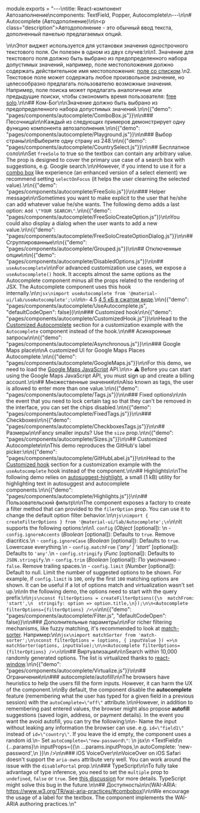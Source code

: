 module.exports = "---\ntitle: React-компонент Автозаполнение\ncomponents: TextField, Popper, Autocomplete\n---\n\n# Autocomplete (Автодополнение)\n\n<p class=\"description\">Автодополнение - это обычный ввод текста, дополненный панелью предлагаемых опций.</p>\n\nЭтот виджет используется для установки значения однострочного текстового поля. Он полезен в одном из двух случев:\n\n1. Значение для текстового поля должно быть выбрано из предопределенного набора допустимых значений, например, поле местоположения должно содержать действительное имя местоположения: [поле со списком](#combo-box).\n2. Текстовое поле может содержать любое произвольное значение, но целесообразно предлагать пользователю возможные значения. Например, поле поиска может предлагать аналогичные или предыдущие поиски, чтобы сэкономить время пользователя: [free solo](#free-solo).\n\n## Ком-Бог\n\nЗначение должно быть выбрано из предопределенного набора допустимых значений.\n\n{{\"demo\": \"pages/components/autocomplete/ComboBox.js\"}}\n\n### Песочница\n\nКаждый из следующих примеров демонстрирует одну функцию компонента автозаполнения.\n\n{{\"demo\": \"pages/components/autocomplete/Playground.js\"}}\n\n### Выбор страны\n\nВыберите одну страну из 248.\n\n{{\"demo\": \"pages/components/autocomplete/CountrySelect.js\"}}\n\n## Бесплатное соло\n\nSet `freeSolo` to true so the textbox can contain any arbitrary value. The prop is designed to cover the primary use case of a search box with suggestions, e.g. Google search.\n\nHowever, if you intend to use it for a [combo box](#combo-box) like experience (an enhanced version of a select element) we recommend setting `selectOnFocus` (it helps the user clearning the selected value).\n\n{{\"demo\": \"pages/components/autocomplete/FreeSolo.js\"}}\n\n### Helper message\n\nSometimes you want to make explicit to the user that he/she can add whatever value he/she wants. The following demo adds a last option: `Add \"YOUR SEARCH\"`.\n\n{{\"demo\": \"pages/components/autocomplete/FreeSoloCreateOption.js\"}}\n\nYou could also display a dialog when the user wants to add a new value.\n\n{{\"demo\": \"pages/components/autocomplete/FreeSoloCreateOptionDialog.js\"}}\n\n## Сгруппированные\n\n{{\"demo\": \"pages/components/autocomplete/Grouped.js\"}}\n\n## Отключенные опции\n\n{{\"demo\": \"pages/components/autocomplete/DisabledOptions.js\"}}\n\n## `useAutocomplete`\n\nFor advanced customization use cases, we expose a `useAutocomplete()` hook. It accepts almost the same options as the Autocomplete component minus all the props related to the rendering of JSX. The Autocomplete component uses this hook internally.\n\n```jsx\nimport useAutocomplete from '@material-ui/lab/useAutocomplete';\n```\n\n- 4.5 [4,5 кБ в сжатом виде](/size-snapshot).\n\n{{\"demo\": \"pages/components/autocomplete/UseAutocomplete.js\", \"defaultCodeOpen\": false}}\n\n### Customized hook\n\n{{\"demo\": \"pages/components/autocomplete/CustomizedHook.js\"}}\n\nHead to the [Customized Autocomplete](#customized-autocomplete) section for a customization example with the `Autocomplete` component instead of the hook.\n\n## Асинхронные запросы\n\n{{\"demo\": \"pages/components/autocomplete/Asynchronous.js\"}}\n\n### Google Maps place\n\nA customized UI for Google Maps Places Autocomplete.\n\n{{\"demo\": \"pages/components/autocomplete/GoogleMaps.js\"}}\n\nFor this demo, we need to load the [Google Maps JavaScript](https://developers.google.com/maps/documentation/javascript/tutorial) API.\n\n> ⚠️ Before you can start using the Google Maps JavaScript API, you must sign up and create a billing account.\n\n## Множественные значения\n\nAlso known as tags, the user is allowed to enter more than one value.\n\n{{\"demo\": \"pages/components/autocomplete/Tags.js\"}}\n\n### Fixed options\n\nIn the event that you need to lock certain tag so that they can't be removed in the interface, you can set the chips disabled.\n\n{{\"demo\": \"pages/components/autocomplete/FixedTags.js\"}}\n\n### Checkboxes\n\n{{\"demo\": \"pages/components/autocomplete/CheckboxesTags.js\"}}\n\n## Размеры\n\nFancy smaller inputs? Use the `size` prop.\n\n{{\"demo\": \"pages/components/autocomplete/Sizes.js\"}}\n\n## Customized Autocomplete\n\nThis demo reproduces the GitHub's label picker:\n\n{{\"demo\": \"pages/components/autocomplete/GitHubLabel.js\"}}\n\nHead to the [Customized hook](#customized-hook) section for a customization example with the `useAutocomplete` hook instead of the component.\n\n## Highlights\n\nThe following demo relies on [autosuggest-highlight](https://github.com/moroshko/autosuggest-highlight), a small (1 kB) utility for highlighting text in autosuggest and autocomplete components.\n\n{{\"demo\": \"pages/components/autocomplete/Highlights.js\"}}\n\n## Пользовательский фильтр\n\nThe component exposes a factory to create a filter method that can provided to the `filerOption` prop. You can use it to change the default option filter behavior.\n\n```js\nimport { createFilterOptions } from '@material-ui/lab/Autocomplete';\n```\n\nIt supports the following options:\n\n1. `config` (*Object* [optional]): \n  - `config.ignoreAccents` (*Boolean* [optional]): Defaults to `true`. Remove diacritics.\n  - `config.ignoreCase` (*Boolean* [optional]): Defaults to `true`. Lowercase everything.\n  - `config.matchFrom` (*'any' | 'start'* [optional]): Defaults to `'any'`.\n  - `config.stringify` (*Func* [optional]): Defaults to `JSON.stringify`.\n  - `config.trim` (*Boolean* [optional]): По умолчанию - `false`. Remove trailing spaces.\n  - `config.limit` (*Number* [optional]): Default to null. Limit the number of suggested options to be shown. For example, if `config.limit` is `100`, only the first `100` matching options are shown. It can be useful if a lot of options match and virtualization wasn't set up.\n\nIn the following demo, the options need to start with the query prefix:\n\n```js\nconst filterOptions = createFilterOptions({\n  matchFrom: 'start',\n  stringify: option => option.title,\n});\n\n<Autocomplete filterOptions={filterOptions} />\n```\n\n{{\"demo\": \"pages/components/autocomplete/Filter.js\", \"defaultCodeOpen\": false}}\n\n### Дополнительные параметры\n\nFor richer filtering mechanisms, like fuzzy matching, it's recommended to look at [match-sorter](https://github.com/kentcdodds/match-sorter). Например:\n\n```jsx\nimport matchSorter from 'match-sorter';\n\nconst filterOptions = (options, { inputValue }) =>\n  matchSorter(options, inputValue);\n\n<Autocomplete filterOptions={filterOptions} />\n```\n\n## Виртуализация\n\nSearch within 10,000 randomly generated options. The list is virtualized thanks to [react-window](https://github.com/bvaughn/react-window).\n\n{{\"demo\": \"pages/components/autocomplete/Virtualize.js\"}}\n\n## Ограничения\n\n### autocomplete/autofill\n\nThe browsers have heuristics to help the users fill the form inputs. However, it can harm the UX of the component.\n\nBy default, the component disable the **autocomplete** feature (remembering what the user has typed for a given field in a previous session) with the `autoComplete=\"off\"` attribute.\n\nHowever, in addition to remembering past entered values, the browser might also propose **autofill** suggestions (saved login, address, or payment details). In the event you want the avoid autofill, you can try the following:\n\n- Name the input without leaking any information the browser can use. e.g. `id=\"field1\"` instead of `id=\"country\"`. If you leave the id empty, the component uses a random id.\n- Set `autoComplete=\"new-password\"`: \n        jsx\n        <TextField\n        {...params}\n        inputProps={{\n          ...params.inputProps,\n          autoComplete: 'new-password',\n        }}\n        />\n\n### iOS VoiceOver\n\nVoiceOver on iOS Safari doesn't support the `aria-owns` attribute very well. You can work around the issue with the `disablePortal` prop.\n\n### TypeScript\n\nTo fully take advantage of type inference, you need to set the `multiple` prop to `undefined`, `false` or `true`. See [this discussion](https://github.com/Foso/material-ui/pull/18854#discussion_r364215153) for more details. TypeScript might solve this bug in the future.\n\n## Доступность\n\n(WAI-ARIA: https://www.w3.org/TR/wai-aria-practices/#combobox)\n\nWe encourage the usage of a label for the textbox. The component implements the WAI-ARIA authoring practices.\n"